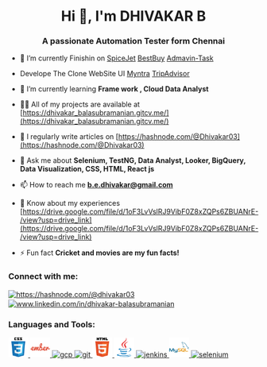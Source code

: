 <h1 align="center">Hi 👋, I'm DHIVAKAR B</h1>
<h3 align="center">A passionate Automation Tester form Chennai</h3>

- 🔭 I’m currently Finishin on [SpiceJet](https://github.com/45Dhivakar/AT-SpiceJet-Capstone-project.git) [BestBuy](https://github.com/45Dhivakar/AT-BestBuyTest) [Admavin-Task](https://github.com/45Dhivakar/Admavin-Tasks)
  
- Develope The Clone WebSite UI [Myntra](https://github.com/45Dhivakar/Myntra) [TripAdvisor](https://github.com/45Dhivakar/TripAdvisor)

- 🌱 I’m currently learning **Frame work , Cloud Data Analyst**

- 👨‍💻 All of my projects are available at [https://dhivakar_balasubramanian.gitcv.me/](https://dhivakar_balasubramanian.gitcv.me/)

- 📝 I regularly write articles on [https://hashnode.com/@Dhivakar03](https://hashnode.com/@Dhivakar03)

- 💬 Ask me about **Selenium, TestNG, Data Analyst, Looker, BigQuery, Data Visualization, CSS, HTML, React js**

- 📫 How to reach me **b.e.dhivakar@gmail.com**

- 📄 Know about my experiences [https://drive.google.com/file/d/1oF3LvVslRJ9VibF0Z8xZQPs6ZBUANrE-/view?usp=drive_link](https://drive.google.com/file/d/1oF3LvVslRJ9VibF0Z8xZQPs6ZBUANrE-/view?usp=drive_link)

- ⚡ Fun fact **Cricket and movies are my fun facts!**

<h3 align="left">Connect with me:</h3>
<p align="left">
<a href="https://dev.to/https://hashnode.com/@dhivakar03" target="blank"><img align="center" src="https://raw.githubusercontent.com/rahuldkjain/github-profile-readme-generator/master/src/images/icons/Social/devto.svg" alt="https://hashnode.com/@dhivakar03" height="30" width="40" /></a>
<a href="https://linkedin.com/in/www.linkedin.com/in/dhivakar-balasubramanian" target="blank"><img align="center" src="https://raw.githubusercontent.com/rahuldkjain/github-profile-readme-generator/master/src/images/icons/Social/linked-in-alt.svg" alt="www.linkedin.com/in/dhivakar-balasubramanian" height="30" width="40" /></a>
</p>

<h3 align="left">Languages and Tools:</h3>
<p align="left"> <a href="https://www.w3schools.com/css/" target="_blank" rel="noreferrer"> <img src="https://raw.githubusercontent.com/devicons/devicon/master/icons/css3/css3-original-wordmark.svg" alt="css3" width="40" height="40"/> </a> <a href="https://emberjs.com/" target="_blank" rel="noreferrer"> <img src="https://raw.githubusercontent.com/devicons/devicon/master/icons/ember/ember-original-wordmark.svg" alt="ember" width="40" height="40"/> </a> <a href="https://cloud.google.com" target="_blank" rel="noreferrer"> <img src="https://www.vectorlogo.zone/logos/google_cloud/google_cloud-icon.svg" alt="gcp" width="40" height="40"/> </a> <a href="https://git-scm.com/" target="_blank" rel="noreferrer"> <img src="https://www.vectorlogo.zone/logos/git-scm/git-scm-icon.svg" alt="git" width="40" height="40"/> </a> <a href="https://www.w3.org/html/" target="_blank" rel="noreferrer"> <img src="https://raw.githubusercontent.com/devicons/devicon/master/icons/html5/html5-original-wordmark.svg" alt="html5" width="40" height="40"/> </a> <a href="https://www.java.com" target="_blank" rel="noreferrer"> <img src="https://raw.githubusercontent.com/devicons/devicon/master/icons/java/java-original.svg" alt="java" width="40" height="40"/> </a> <a href="https://www.jenkins.io" target="_blank" rel="noreferrer"> <img src="https://www.vectorlogo.zone/logos/jenkins/jenkins-icon.svg" alt="jenkins" width="40" height="40"/> </a> <a href="https://www.mysql.com/" target="_blank" rel="noreferrer"> <img src="https://raw.githubusercontent.com/devicons/devicon/master/icons/mysql/mysql-original-wordmark.svg" alt="mysql" width="40" height="40"/> </a> <a href="https://www.selenium.dev" target="_blank" rel="noreferrer"> <img src="https://raw.githubusercontent.com/detain/svg-logos/780f25886640cef088af994181646db2f6b1a3f8/svg/selenium-logo.svg" alt="selenium" width="40" height="40"/> </a>  
</p>

